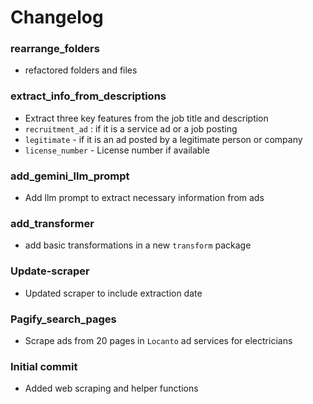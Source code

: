 # Changelog

### rearrange_folders
- refactored folders and files

### extract_info_from_descriptions
- Extract three key features from the job title and description 
- `recruitment_ad` :  if it is a service ad or a job posting
- `legitimate` - if it is an ad posted by a legitimate person or company
- `license_number` - License number if available 
### add_gemini_llm_prompt
- Add llm prompt to extract necessary information from ads
### add_transformer
- add basic transformations in a new `transform` package
### Update-scraper
- Updated scraper to include extraction date
### Pagify_search_pages
- Scrape ads from 20 pages in `Locanto` ad services for electricians
### Initial commit
- Added web scraping and helper functions
